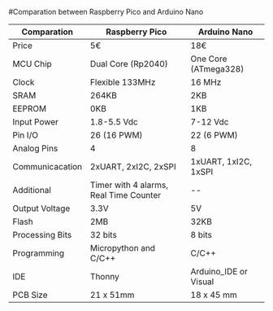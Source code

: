 #Comparation between Raspberry Pico and Arduino Nano

|  Comparation | Raspberry Pico | Arduino Nano |
| -- | -- | -- |
| Price | 5€ | 18€ |
| MCU Chip | Dual Core (Rp2040) | One Core (ATmega328) |
| Clock| Flexible 133MHz | 16 MHz |
| SRAM | 264KB | 2KB |
| EEPROM | 0KB | 1KB |
| Input Power |  1.8-5.5 Vdc| 7-12 Vdc |
| Pin I/O | 26 (16 PWM) | 22 (6 PWM) |
| Analog Pins | 4 | 8 |
| Communicacation | 2xUART, 2xI2C, 2xSPI | 1xUART, 1xI2C, 1xSPI |
| Additional | Timer with 4 alarms, Real Time Counter | -- |
| Output Voltage | 3.3V | 5V |
| Flash | 2MB | 32KB |
| Processing Bits | 32 bits | 8 bits |
| Programming | Micropython and C/C++ | C/C++ |
| IDE | Thonny | Arduino_IDE or Visual |
| PCB Size | 21 x 51mm | 18 x 45 mm |

